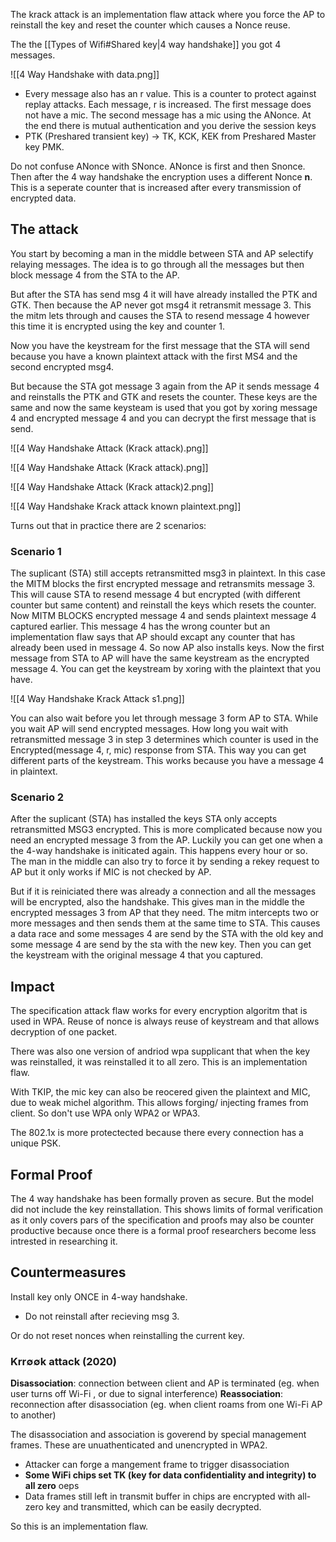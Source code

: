 
The krack attack is an implementation flaw attack where you force the AP to reinstall the key and reset the counter which causes a Nonce reuse.

The the [[Types of Wifi#Shared key|4 way handshake]] you got 4 messages. 

![[4 Way Handshake with data.png]]

- Every message also has an r value. This is a counter to protect against replay attacks. Each message, r is increased. The first message does not have a mic. The second message has a mic using the ANonce. At the end there is mutual authentication and you derive the session keys 
- PTK (Preshared transient key) -> TK, KCK, KEK from Preshared Master key PMK. 

Do not confuse ANonce with SNonce. ANonce is first and then Snonce. Then after the 4 way handshake the encryption uses a different Nonce **n**. This is a seperate counter that is increased after every transmission of encrypted data.

## The attack

You start by becoming a man in the middle between STA and AP selectify relaying messages. The idea is to go through all the messages but then block message 4 from the STA to the AP. 

But after the STA has send msg 4 it will have already installed the PTK and GTK.
Then because the AP never got msg4 it retransmit message 3. This the mitm lets through and causes the STA to resend message 4 however this time it is encrypted using the key and counter 1. 

Now you have the keystream for the first message that the STA will send because you have a known plaintext attack with the first MS4 and the second encrypted msg4. 

But because the STA got message 3 again from the AP it sends message 4 and reinstalls the PTK and GTK and resets the counter. These keys are the same and now the same keysteam is used that you got by xoring message 4 and encrypted message 4 and you can decrypt the first message that is send.   

![[4 Way Handshake Attack (Krack attack).png]]

![[4 Way Handshake Attack (Krack attack).png]]

![[4 Way Handshake Attack (Krack attack)2.png]]

![[4 Way Handshake Krack attack known plaintext.png]]

Turns out that in practice there are 2 scenarios:

### Scenario 1

The suplicant (STA) still accepts retransmitted msg3 in plaintext. In this case the MITM blocks the first encrypted message and retransmits message 3. 
This will cause STA to resend message 4 but encrypted (with different counter but same content) and reinstall the keys which resets the counter. Now MITM BLOCKS encrypted message 4 and sends plaintext message 4 captured earlier. This message 4 has the wrong counter but an implementation flaw says that AP should excapt any counter that has already been used in message 4. So now AP also installs keys. Now the first message from STA to AP will have the same keystream as the encrypted message 4. You can get the keystream by xoring with the plaintext that you have.

![[4 Way Handshake Krack Attack s1.png]]

You can also wait before you let through message 3 form AP to STA. While you wait AP will send encrypted messages. How long you wait with retransmitted message 3 in step 3 determines which counter is used in the Encrypted(message 4, r, mic) response from STA. This way you can get different parts of the keystream. This works because you have a message 4 in plaintext.

### Scenario 2

After the suplicant (STA) has installed the keys STA only accepts retransmitted MSG3 encrypted. This is more complicated because now you need an encrypted message 3 from the AP.
Luckily you can get one when a the 4-way handshake is initicated again. This happens every hour or so. The man in the middle can also try to force it by sending a rekey request to AP but it only works if MIC is not checked by AP. 

But if it is reiniciated there was already a connection and all the messages will be encrypted, also the handshake. This gives man in the middle the encrypted messages 3 from AP that they need. The mitm intercepts two or more messages and then sends them at the same time to STA. This causes a data race and some messages 4 are send by the STA with the old key and some message 4 are send by the sta with the new key. Then you can get the keystream with the original message 4 that you captured. 

## Impact 

The specification attack flaw works for every encryption algoritm that is used in WPA.  Reuse of nonce is always reuse of keystream and that allows decryption of one packet. 

There was also one version of andriod wpa supplicant that when the key was reinstalled, it was reinstalled it to all zero. This is an implementation flaw. 

With TKIP, the mic key can also be reocered given the plaintext and MIC, due to weak michel algorithm. This allows forging/ injecting frames from client. So don't use WPA only WPA2 or WPA3. 

The 802.1x is more protectected because there every connection has a unique PSK. 

## Formal Proof 

The 4 way handshake has been formally proven as secure. But the model did not include the key reinstallation. This shows limits of formal verification as it only covers pars of the specification and proofs may also be counter productive because once there is a formal proof researchers become less intrested in researching it. 

## Countermeasures 

Install key only ONCE in 4-way handshake. 
- Do not reinstall after recieving msg 3. 

Or do not reset nonces when reinstalling the current key.

### Krr∅∅k attack  (2020)

**Disassociation**: connection between client and AP is terminated (eg. when user turns off Wi-Fi , or due to signal interference)
**Reassociation**: reconnection after disassociation (eg. when client roams from one Wi-Fi AP to another)

The disassociation and association is goverend by special management frames. These are unuathenticated and unencrypted in WPA2. 

- Attacker can forge a mangement frame to trigger disassociation
- **Some WiFi chips set TK (key for data confidentiality and integrity) to all zero** oeps 
- Data frames still left in transmit buffer in chips are encrypted with all-zero key and transmitted, which can be easily decrypted.  

So this is an implementation flaw.